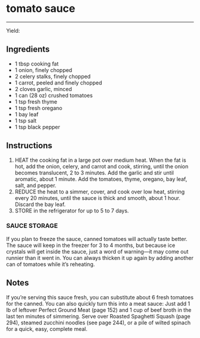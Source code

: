 # tomato sauce
---
Yield: 

## Ingredients
- 1 tbsp cooking fat
- 1 onion, finely chopped
- 2 celery stalks, finely chopped
- 1 carrot, peeled and finely chopped
- 2 cloves garlic, minced
- 1 can (28 oz) crushed tomatoes
- 1 tsp fresh thyme
- 1 tsp fresh oregano
- 1 bay leaf
- 1 tsp salt
- 1 tsp black pepper

## Instructions
1. HEAT the cooking fat in a large pot over medium heat.
When the fat is hot, add the onion, celery, and carrot and
cook, stirring, until the onion becomes translucent,
2 to 3 minutes. Add the garlic and stir until aromatic,
about 1 minute. Add the tomatoes, thyme, oregano, bay
leaf, salt, and pepper.
2. REDUCE the heat to a simmer, cover, and cook over low
heat, stirring every 20 minutes, until the sauce is thick and
smooth, about 1 hour. Discard the bay leaf.
3. STORE in the refrigerator for up to 5 to 7 days.

### SAUCE STORAGE
If you plan to freeze the sauce, canned
tomatoes will actually taste better. The sauce will keep in
the freezer for 3 to 4 months, but because ice crystals will get
inside the sauce, just a word of warning—it may come out
runnier than it went in. You can always thicken it up again by
adding another can of tomatoes while it’s reheating.

## Notes

If you’re serving this sauce fresh, you can
substitute about 6 fresh tomatoes for the
canned. You can also quickly turn this
into a meat sauce: Just add 1 lb
of leftover Perfect Ground Meat (page
152) and 1 cup of beef broth in the
last ten minutes of simmering. Serve
over Roasted Spaghetti Squash (page
294), steamed zucchini noodles (see
page 244), or a pile of wilted spinach
for a quick, easy, complete meal.
